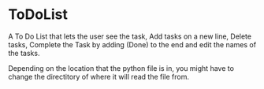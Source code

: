 # ToDoList
A To Do List that lets the user see the task, Add tasks on a new line, Delete tasks, Complete the Task by adding (Done) to the end and edit the names of the tasks.

Depending on the location that the python file is in, you might have to change the directitory of where it will read the file from.

